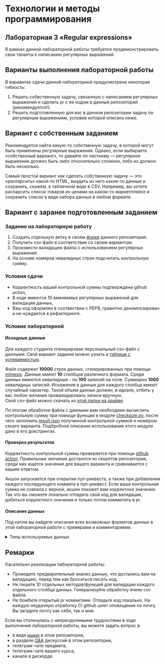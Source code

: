 # Технологии и методы программирования

## Лабораторная 3 «Regular expressions»

В рамках данной лабораторной работы требуется продемонстрировать свои таланты к написанию регулярных выражений.

## Варианты выполнения лабораторной работы

В вариантах сдачи данной лабораторной предусмотрена некоторая гибкость:
1. Решить собвственную задачу, связанную с написанием регулярных выражений и сделать pr c ее кодом в данный репозиторий (рекомендуется!).
2. Решить подготовленную для вас в данном репозитории задачу по регулярным выражениям, условие которой описано ниже.

## Вариант с собственным заданием

Рекомендуется найти какую-то собственную задачу, в которой могут быть применены регулярные выражения.
Однако, если выбираете «собственный вариант», то давайте по честному — регулярное выражение должно быть либо относительно сложное, либо их должно быть несколько.

Самый простой вариант как сделать собственную задачу — это «распарсить» какой-то HTML, выудить из него какие-то данные и сохранить, скажем, в табличном виде в CSV. Например, вы хотите распарсить список товаров их ценами на каком-то маркетплейсе и сохранить список в виде набора данных в любом формате.

## Вариант с заранее подготовленным заданием

### Задание на лабораторную работу
1. Создать отдельную ветку в своем [форке](https://docs.github.com/en/get-started/quickstart/fork-a-repo) данного репозитория.
2. Получить csv-файл в соответствии со своим вариантом.
3. Произвести валидацию файла с использованием регулярных выражений.
4. На основе номеров невалидных строк подсчитать контрольную сумму.

### Условия сдачи
* Корректность вашей контрольной суммы подтверждена github action,
* В коде имеются 10 вменяемых регулярных выражений для валидации данных,
* Ваш код оформлен в соотвествии с РЕР8, грамотно декомпозирован и не нуждается в рефакторинге.

### Условие лабораторной

#### Исходные данные

Для каждого студента сгенерирован персональный csv-файл с данными. Свой вариант задания можно узнать в [таблице с успеваемостью](https://docs.google.com/spreadsheets/d/1_UR7YXMhR4u9ysyfWyKSb8l4D-3DE_kWhoXdivvOudk/edit?usp=sharing).  

Файл содержит **10000** строк данных, сгенерированных при помощи [mimesis](https://mimesis.name/en/master/). Данные имеют **10** столбцов различного формата. Среди данных имеются невалидные - по **100** записей на поле. Суммарно **1000** невалидных записей. Искажения в данные для каждого столбца имеют случайный характер. Такой объем данных должен, в идеале, отбить у вас любое желание провалидировать записи вручную.  
Свой csv-файл можно скачать из [этой папки на драйве](https://drive.google.com/drive/folders/1o3JISAzmDNnkjQK1YzlRLFAY0RmuS3s5?usp=sharing).

По итогам обработки файла с данными вам необходимо вычислить контрольную сумму при помощи функции в модуле [checksum.py](checksum.py), после чего заполнить [result.json](result.json) полученной контрольной суммой и номером своего варианта. Подбробное описание использования этого модуля дано в его докстрингах.

#### Проверка результатов

Корректность контрольной суммы проверяется при помощи [github action](.github/workflows/result-check.yml). Правильные знечения достаются из секретов репозитория, среди них ищется значение для вашего варианта и сравнивается с вашим ответом.  

Акшон запускается при открытии пул-риквеста, а также при добавлении каждого последующего коммита в пул-риквест. Если ваша контрольная сумма не совпала с верной, акшон покажет вам корректное значение. Так что вы сможете локально отладить свой код для валидации, добиться корректного значения и только потом коммитить в pr.

#### Описание данных

Под катом вы найдете описания всех возможных форматов данных в этой лабораторной работе с примерами и комментариями.

<details>
  <summary>Типы используемых данных</summary>
  <br>
<table>
  <tr>
    <th>№</th>
    <th>Название поля</th>
    <th>Пример значения</th>
    <th>Комментарий</th>
  </tr>
  <tr>
    <td>1</td>
    <td>email</td>
    <td>operators.1947@protonmail.com, relate1878@sub.domain.ru</td>
    <td>Типичный имейл. Состоит из латинских букв, цифр, символов "." и "@".Обратите внимание, что адрес может иметь поддомен.</td>
  </tr>
    <tr>
    <td>2</td>
    <td>telephone</td>
    <td>+7-(969)-765-17-05</td>
    <td>Номер телефона должен иметь строго заданный формат как в примере. Скобки, тире и +7 должны обязательно присутствовать.</td>
  </tr>
    <tr>
    <td>3</td>
    <td>http_status_message</td>
    <td>200 OK, 226 IM Used</td>
    <td>Статус должен начинаться с трехзначного кода, отделенного пробелом от текстового описания.</td>
  </tr>
    <tr>
    <td>4</td>
    <td>height</td>
    <td>1.76, 2.00</td>
    <td>Высота имеет точку в качестве разделителя целой и дробной части и имеет точность в два знака после него. В задании подразумевается, что это рост человека. В задании подразумевается, что 10/20/30 и т.д. -метровых людей не существует.</td>
  </tr>
    <tr>
    <td>5</td>
    <td>snils</td>
    <td>90534478510</td>
    <td>СНИЛС состоит из 11 цифровых символов. В данном задании символы СНИЛСа они указаны подряд без пробелов/тире и т.д.</td>
  </tr>
    <tr>
    <td>6</td>
    <td>inn</td>
    <td>733499833600</td>
    <td>ИНН состоит из 12 цифровых символов. В данном задании символы ИНН они указаны подряд без пробелов/тире и т.д.</td>
  </tr>
    <tr>
    <td>7</td>
    <td>passport</td>
    <td>27 17 117724</td>
    <td>В данном задании пробелами разделены первые 2 и последние 2 цифры серии, а также серия и номер паспорта.</td>
  </tr>
    <tr>
    <td>8</td>
    <td>identifier</td>
    <td>62-71/26</td>
    <td>Это поле - некоторый абстрактный идентификатор. Он содержит только цифры, разделенные определенными спецсимволами в определенных местах.</td>
  </tr>
    <tr>
    <td>9</td>
    <td>ip_v4</td>
    <td>19.121.223.58</td>
    <td>IP-адрес указывается без маски подсети. Не забывайте, что он 32-битный.</td>
  </tr>
    <tr>
    <td>10</td>
    <td>occupation</td>
    <td>'Web-программист', 'Слесарь-механик', 'Ассистент менеджера по продажам'</td>
    <td>Название профессии может иметь в своем составе как кириллические символы, так и латинские. А вот спецсимволы кроме дефиса там встречаться не должны.</td>
  </tr>
    <tr>
    <td>11</td>
    <td>longitude</td>
    <td>92.264847, -63.65076 </td>
    <td>Это долгота в системе координат WGS84 <a href="https://epsg.io/4326">(srid 4326)</a>. Обратите внимание на ограничения на значение, которые она имеет. Должна быть числовым значением без единиц измерения и прочей текстовой информации.</td>
  </tr>
    <tr>
    <td>12</td>
    <td>latitude</td>
    <td>-8.287791, 32.223374 </a></td>
    <td>Это широта в системе координат WGS84 <a href="https://epsg.io/4326">(srid 4326)</a>. Обратите внимание на ограничения на значение, которые она имеет. Должна быть числовым значением без единиц измерения и прочей текстовой информации.</td>
  </tr>
    <tr>
    <td>13</td>
    <td>hex_color</td>
    <td>#d8346b</td>
    <td>Это представление веб-цвета в виде трех пар 16-ричных цифр. Наличие хештега перед ними обязательно.</td>
  </tr>
    <tr>
    <td>14</td>
    <td>blood_type</td>
    <td>AB+, O-</td>
    <td>Это группа крови <a href="https://ru.wikipedia.org/wiki/%D0%93%D1%80%D1%83%D0%BF%D0%BF%D0%B0_%D0%BA%D1%80%D0%BE%D0%B2%D0%B8#%D0%93%D1%80%D1%83%D0%BF%D0%BF%D1%8B_%D0%BA%D1%80%D0%BE%D0%B2%D0%B8_%D1%81%D0%B8%D1%81%D1%82%D0%B5%D0%BC%D1%8B_ABO">в системе АВО</a> с указанием резус-фактора. Обратите внимание, что отрицательный резус-фактор в исходных данных обозначен символом \u2212 </td>
  </tr>
    <tr>
    <td>15</td>
    <td>isbn</td>
    <td>018-1-50114-053-6</td>
    <td>13-значный <a href="https://ru.wikipedia.org/wiki/%D0%9C%D0%B5%D0%B6%D0%B4%D1%83%D0%BD%D0%B0%D1%80%D0%BE%D0%B4%D0%BD%D1%8B%D0%B9_%D1%81%D1%82%D0%B0%D0%BD%D0%B4%D0%B0%D1%80%D1%82%D0%BD%D1%8B%D0%B9_%D0%BA%D0%BD%D0%B8%D0%B6%D0%BD%D1%8B%D0%B9_%D0%BD%D0%BE%D0%BC%D0%B5%D1%80">международный стандартный книжный номер</a></td>
  </tr>
    <tr>
    <td>16</td>
    <td>issn</td>
    <td>1931-0891</td>
    <td>8-значный <a href="https://ru.wikipedia.org/wiki/%D0%9C%D0%B5%D0%B6%D0%B4%D1%83%D0%BD%D0%B0%D1%80%D0%BE%D0%B4%D0%BD%D1%8B%D0%B9_%D1%81%D1%82%D0%B0%D0%BD%D0%B4%D0%B0%D1%80%D1%82%D0%BD%D1%8B%D0%B9_%D1%81%D0%B5%D1%80%D0%B8%D0%B0%D0%BB%D1%8C%D0%BD%D1%8B%D0%B9_%D0%BD%D0%BE%D0%BC%D0%B5%D1%80">международный стандартный сериальный номер</a></td>
  </tr>
    <tr>
    <td>17</td>
    <td>locale_code</td>
    <td>es-uy,xh</td>
    <td>Региональная настройка языка в формате <a href="https://learn.microsoft.com/en-us/openspecs/windows_protocols/ms-lcid/a9eac961-e77d-41a6-90a5-ce1a8b0cdb9c">MS-LCID</a>.</td>
  </tr>
    <tr>
    <td>18</td>
    <td>uuid</td>
    <td>3a7fb1ca-bdc6-4314-ad9a-6370f7a9657b</td>
    <td><a href="https://ru.wikipedia.org/wiki/UUID">Всемирно уникальный идентификатор</a> в каноническом представлении</td>
  </tr>
    <tr>
    <td>19</td>
    <td>time</td>
    <td>18:24:12.734883</td>
    <td>Время определенного формата с указанием часов, минут и секунд с точностью до 6 знаков. Не забывайте, что в сутках 24 часа, а в минуте - 60 секунд.</td>
  </tr>
    <tr>
    <td>20</td>
    <td>date</td>
    <td>2000-02-14</td>
    <td>Дата определенного формата. Напомню, что у нас только 12 месяцев, в которых максимум 31 день.</td>
  </tr>
</table>
</details>

## Ремарки

Касательно реализации лабораторной работы:
* Проведите предварительный анализ данных, что достались вам на валидацию, перед тем как бросаться писать код.
* Не пишите 10 отдельных методов/функций для валидации каждого отдельного столбца данных. Генерализуйте обработку ячеек csv файла.
* Не бомбите открытый pr коммитами. Отладьте код локально. На каждую неудачную отработку CI github шлет оповещение по почту. Вы загадите почту как себе, так и мне.

Если вы столкнулись с непреодолимыми трудностями в ходе выполнения лабораторной работы, вы можете задать вопрос в:
* в виде [ишью](https://github.com/itsecd/prog_instruments_labs/issues/new/choose) в этом репозитории,
* в разделе [Q&A](https://github.com/itsecd/prog_instruments_labs/discussions/categories/q-a) дискуссий в этом репозитории,
* телеграм-чате предмета,
* телеграм-чате вашего курса,
* канале в дискорде.

